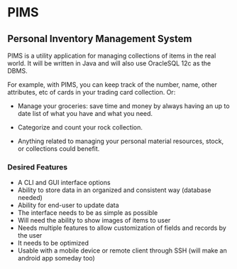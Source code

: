 # PIMS 
## Personal Inventory Management System

PIMS is a utility application for managing collections of items in the real world. 
It will be written in Java and will also use OracleSQL 12c as the DBMS.

For example, with PIMS, you can keep track of the number, name, other attributes, etc of cards in your trading card collection. Or:

 - Manage your groceries: save time and money by always having an up to date list of what you have and what you need.

 - Categorize and count your rock collection.

 - Anything related to managing your personal material resources, stock, or collections could benefit.


### Desired Features

- A CLI and GUI interface options
- Ability to store data in an organized and consistent way (database needed)
- Ability for end-user to update data
- The interface needs to be as simple as possible
- Will need the ability to show images of items to user
- Needs multiple features to allow customization of fields and records by the user
- It needs to be optimized
- Usable with a mobile device or remote client through SSH (will make an android app someday too) 




